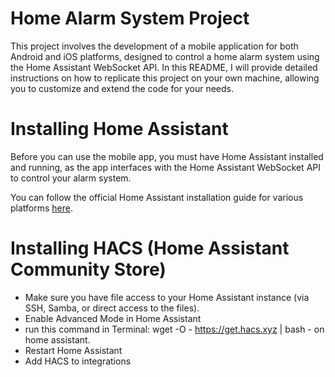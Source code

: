 # Home Alarm System Project
This project involves the development of a mobile application for both Android and iOS platforms, designed to control a home alarm system using the Home Assistant WebSocket API. In this README, I will provide detailed instructions on how to replicate this project on your own machine, allowing you to customize and extend the code for your needs.

# Installing Home Assistant
Before you can use the mobile app, you must have Home Assistant installed and running, as the app interfaces with the Home Assistant WebSocket API to control your alarm system.

You can follow the official Home Assistant installation guide for various platforms [here](https://www.home-assistant.io/installation/).

# Installing HACS (Home Assistant Community Store)
 - Make sure you have file access to your Home Assistant instance (via SSH, Samba, or direct access to the files).
 - Enable Advanced Mode in Home Assistant
 - run this command in Terminal: wget -O - https://get.hacs.xyz | bash - on home assistant.
 - Restart Home Assistant
 - Add HACS to integrations
 
